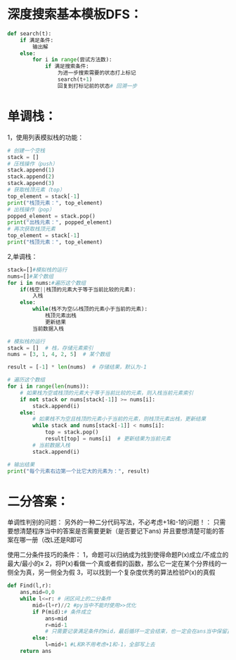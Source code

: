 # 深度搜索基本模板DFS：
```python
def search(t):
    if 满足条件:
        输出解
    else:
        for i in range(尝试方法数):
            if 满足搜索条件:
                为进一步搜索需要的状态打上标记
                search(t+1)
                回复到打标记前的状态# 回溯一步
```
# 单调栈：
1，使用列表模拟栈的功能：
```python
# 创建一个空栈
stack = []
# 压栈操作（push）
stack.append(1)
stack.append(2)
stack.append(3)
# 获取栈顶元素（top）
top_element = stack[-1]
print("栈顶元素：", top_element)
# 出栈操作（pop）
popped_element = stack.pop()
print("出栈元素：", popped_element)
# 再次获取栈顶元素
top_element = stack[-1]
print("栈顶元素：", top_element)
```
2,单调栈：
```python
stack=[]#模拟栈的运行
nums=[]#某个数组
for i in nums:#遍历这个数组
    if(栈空||栈顶的元素大于等于当前比较的元素):
        入栈
    else:
        while(栈不为空&&栈顶的元素小于当前的元素):
            栈顶元素出栈
            更新结果
        当前数据入栈
```
```python
# 模拟栈的运行
stack = []  # 栈，存储元素索引
nums = [3, 1, 4, 2, 5]  # 某个数组

result = [-1] * len(nums)  # 存储结果，默认为-1

# 遍历这个数组
for i in range(len(nums)):
    # 如果栈为空或栈顶的元素大于等于当前比较的元素，则入栈当前元素索引
    if not stack or nums[stack[-1]] >= nums[i]:
        stack.append(i)
    else:
        # 如果栈不为空且栈顶的元素小于当前的元素，则栈顶元素出栈，更新结果
        while stack and nums[stack[-1]] < nums[i]:
            top = stack.pop()
            result[top] = nums[i]  # 更新结果为当前元素
        # 当前数据入栈
        stack.append(i)

# 输出结果
print("每个元素右边第一个比它大的元素为：", result)
```
# 二分答案：
单调性判别的问题：
另外的一种二分代码写法，不必考虑+1和-1的问题！：
只需要想清楚程序当中的答案是否需要更新（是否要记下ans)
并且要想清楚可能的答案在哪一册（改L还是R即可

使用二分条件技巧的条件：
1，命题可以归纳成为找到使得命题P(x)成立/不成立的最大/最小的x
2，将P(x)看做一个真或者假的函数，那么它一定在某个分界线的一侧全为真，另一侧全为假
3，可以找到一个复杂度优秀的算法检验P(x)的真假
```python
def Find(l,r):
    ans,mid=0,0
    while l<=r: # 闭区间上的二分条件
        mid=(l+r)//2 #py当中不能时使用>>优化
        if P(mid):# 条件成立
            ans=mid
            r=mid-1
            # 只需要记录满足条件的mid，最后循环一定会结束，也一定会在ans当中保留正确的答案
        else:
            l=mid+1 #L和R不用考虑+1和-1，全部写上去
    return ans
```
    